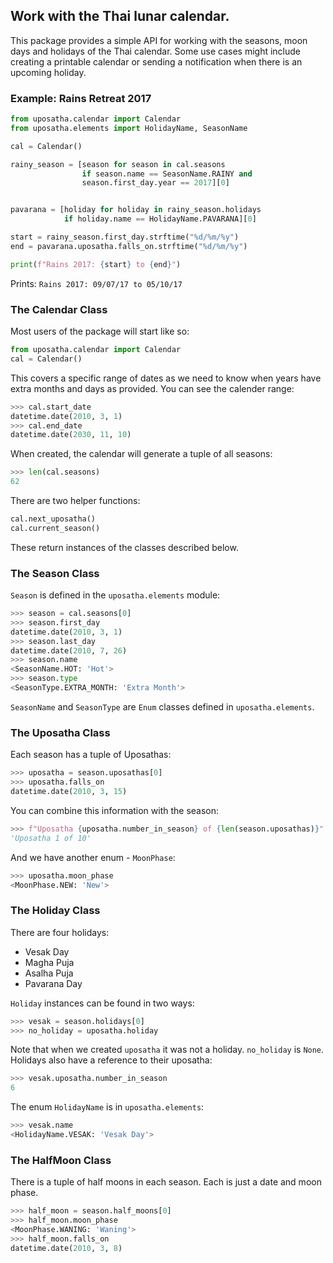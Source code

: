 ## Work with the Thai lunar calendar.

This package provides a simple API for working with the seasons, moon days and holidays of the Thai calendar. Some use cases might include creating a printable calendar or sending a notification when there is an upcoming holiday.


### Example: Rains Retreat 2017
```py
from uposatha.calendar import Calendar
from uposatha.elements import HolidayName, SeasonName

cal = Calendar()

rainy_season = [season for season in cal.seasons
                if season.name == SeasonName.RAINY and
                season.first_day.year == 2017][0]


pavarana = [holiday for holiday in rainy_season.holidays
            if holiday.name == HolidayName.PAVARANA][0]

start = rainy_season.first_day.strftime("%d/%m/%y")
end = pavarana.uposatha.falls_on.strftime("%d/%m/%y")

print(f"Rains 2017: {start} to {end}")
```
Prints: `Rains 2017: 09/07/17 to 05/10/17`

### The Calendar Class

Most users of the package will start like so:

```python
from uposatha.calendar import Calendar
cal = Calendar()
```

This covers a specific range of dates as we need to know when years have extra months and days as provided. You can see the calender range:

```python
>>> cal.start_date
datetime.date(2010, 3, 1)
>>> cal.end_date
datetime.date(2030, 11, 10)
```

When created, the calendar will generate a tuple of all seasons:

```python
>>> len(cal.seasons)
62
```

There are two helper functions:

```python
cal.next_uposatha()
cal.current_season()
```

These return instances of the classes described below.

### The Season Class

`Season` is defined in the `uposatha.elements` module:

```python
>>> season = cal.seasons[0]
>>> season.first_day
datetime.date(2010, 3, 1)
>>> season.last_day
datetime.date(2010, 7, 26)
>>> season.name
<SeasonName.HOT: 'Hot'>
>>> season.type
<SeasonType.EXTRA_MONTH: 'Extra Month'>
```

`SeasonName` and `SeasonType` are `Enum` classes defined in `uposatha.elements`.

### The Uposatha Class

Each season has a tuple of Uposathas:

```python
>>> uposatha = season.uposathas[0]
>>> uposatha.falls_on
datetime.date(2010, 3, 15)
```

You can combine this information with the season:

```python
>>> f"Uposatha {uposatha.number_in_season} of {len(season.uposathas)}"
'Uposatha 1 of 10'
```

And we have another enum - `MoonPhase`:

```python
>>> uposatha.moon_phase
<MoonPhase.NEW: 'New'>
```

### The Holiday Class

There are four holidays:

- Vesak Day
- Magha Puja
- Asalha Puja
- Pavarana Day

`Holiday` instances can be found in two ways:

```python
>>> vesak = season.holidays[0]
>>> no_holiday = uposatha.holiday
```

Note that when we created `uposatha` it was not a holiday. `no_holiday` is `None`. Holidays also have a reference to their uposatha:

```python
>>> vesak.uposatha.number_in_season
6
```

The enum `HolidayName` is in `uposatha.elements`:

```python
>>> vesak.name
<HolidayName.VESAK: 'Vesak Day'>
```

### The HalfMoon Class

There is a tuple of half moons in each season. Each is just a date and moon phase.

```python
>>> half_moon = season.half_moons[0]
>>> half_moon.moon_phase
<MoonPhase.WANING: 'Waning'>
>>> half_moon.falls_on
datetime.date(2010, 3, 8)
```